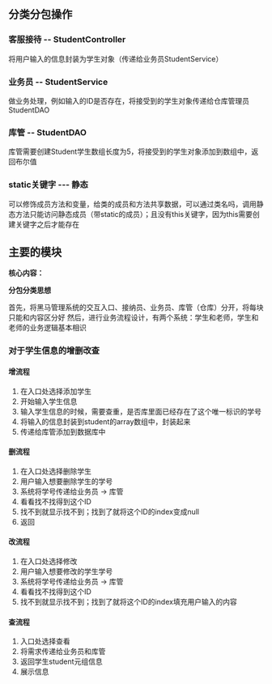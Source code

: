 <h2>分类分包操作</h2>

### 客服接待 -- StudentController

将用户输入的信息封装为学生对象（传递给业务员StudentService）

### 业务员 -- StudentService

做业务处理，例如输入的ID是否存在，将接受到的学生对象传递给仓库管理员StudentDAO

### 库管 -- StudentDAO

库管需要创建Student学生数组长度为5，将接受到的学生对象添加到数组中，返回布尔值

### static关键字 --- 静态

可以修饰成员方法和变量，给类的成员和方法共享数据，可以通过类名吗，调用静态方法只能访问静态成员（带static的成员）；且没有this关键字，因为this需要创建关键字之后才能存在

## 主要的模块

**核心内容：**

**分包分类思想**

首先，将黑马管理系统的交互入口、接纳员、业务员、库管（仓库）分开，将每块只能和内容区分好
然后，进行业务流程设计，有两个系统：学生和老师，学生和老师的业务逻辑基本相识

### 对于学生信息的增删改查

#### **增流程**

1. 在入口处选择添加学生
2. 开始输入学生信息
3. 输入学生信息的时候，需要查重，是否库里面已经存在了这个唯一标识的学号
4. 将输入的信息封装到student的array数组中，封装起来
5. 传递给库管添加到数据库中

#### **删流程**

1. 在入口处选择删除学生
2. 用户输入想要删除学生的学号
3. 系统将学号传递给业务员 -> 库管
4. 看看找不找得到这个ID
5. 找不到就显示找不到；找到了就将这个ID的index变成null
6. 返回

#### **改流程**

1. 在入口处选择修改
2. 用户输入想要修改的学生学号
3. 系统将学号传递给业务员 -> 库管
4. 看看找不找得到这个ID
5. 找不到就显示找不到；找到了就将这个ID的index填充用户输入的内容

#### **查流程**

1. 入口处选择查看
2. 将需求传递给业务员和库管
3. 返回学生student元组信息
4. 展示信息

